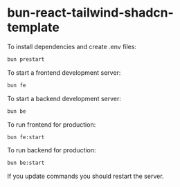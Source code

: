 # bun-react-tailwind-shadcn-template

To install dependencies and create .env files:

```bash
bun prestart
```

To start a frontend development server:

```bash
bun fe
```

To start a backend development server:

```bash
bun be
```

To run frontend for production:

```bash
bun fe:start
```

To run backend for production:

```bash
bun be:start
```

If you update commands you should restart the server.
